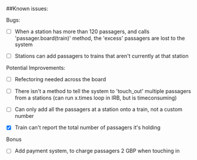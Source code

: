 ##Known issues:

Bugs:
- [ ] When a station has more than 120 passagers, and calls 'passager.board(train)' method, the 'excess' passagers are lost to the system
- [ ] Stations can add passagers to trains that aren't currently at that station


Potential Improvements:
- [ ] Refectoring needed across the board
- [ ] There isn't a method to tell the system to 'touch_out' multiple passagers from a stations (can run x.times loop in IRB, but is timeconsuming)
- [ ] Can only add all the passagers at a station onto a train, not a custom number
- [x] Train can't report the total number of passagers it's holding


Bonus
- [ ] Add payment system, to charge passagers 2 GBP when touching in